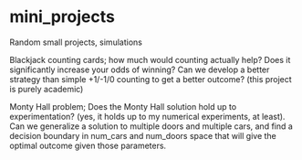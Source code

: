 # mini_projects
Random small projects, simulations

Blackjack counting cards; how much would counting actually help? Does it significantly increase your odds of winning? Can we develop a better strategy than simple +1/-1/0 counting to get a better outcome? (this project is purely academic)

Monty Hall problem; Does the Monty Hall solution hold up to experimentation? (yes, it holds up to my numerical experiments, at least). Can we generalize a solution to multiple doors and multiple cars, and find a decision boundary in num_cars and num_doors space that will give the optimal outcome given those parameters.

